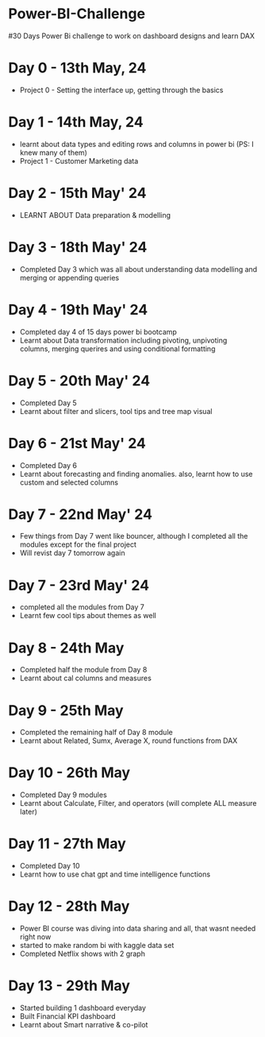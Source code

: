 # Power-BI-Challenge
#30 Days Power Bi challenge to work on dashboard designs and learn DAX

# Day 0 - 13th May, 24
- Project 0 - Setting the interface up, getting through the basics 

# Day 1 - 14th May, 24
- learnt about data types and editing rows and columns in power bi (PS: I knew many of them)
- Project 1 - Customer Marketing data

# Day 2 - 15th May' 24
- LEARNT ABOUT Data preparation & modelling

# Day 3 - 18th May' 24
- Completed Day 3 which was all about understanding data modelling and merging or appending queries

# Day 4 - 19th May' 24
- Completed day 4 of 15 days power bi bootcamp
- Learnt about Data transformation including pivoting, unpivoting columns, merging querires and using conditional formatting

# Day 5 - 20th May' 24
- Completed Day 5 
- Learnt about filter and slicers, tool tips and tree map visual

# Day 6 - 21st May' 24
- Completed Day 6
- Learnt about forecasting and finding anomalies. also, learnt how to use custom and selected columns

# Day 7 - 22nd May' 24
- Few things from Day 7 went like bouncer, although I completed all the modules except for the final project
- Will revist day 7 tomorrow again

# Day 7 - 23rd May' 24
- completed all the modules from Day 7
- Learnt few cool tips about themes as well

# Day 8 - 24th May
- Completed half the module from Day 8
- Learnt about cal columns and measures

# Day 9 - 25th May
- Completed the remaining half of Day 8 module
- Learnt about Related, Sumx, Average X, round functions from DAX

# Day 10 - 26th May
- Completed Day 9 modules
- Learnt about Calculate, Filter, and operators (will complete ALL measure later)

# Day 11 - 27th May
- Completed Day 10 
- Learnt how to use chat gpt and time intelligence functions 

# Day 12 - 28th May
- Power BI course was diving into data sharing and all, that wasnt needed right now
- started to make random bi with kaggle data set
- Completed Netflix shows with 2 graph

# Day 13 - 29th May
- Started building 1 dashboard everyday
- Built Financial KPI dashboard
- Learnt about Smart narrative & co-pilot